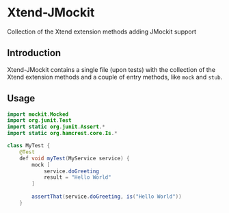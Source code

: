 # Xtend-JMockit

Collection of the Xtend extension methods adding JMockit support

## Introduction

Xtend-JMockit contains a single file (upon tests) with the collection
of the Xtend extension methods and a couple of entry methods, like `mock` and `stub`.

## Usage

```java
import mockit.Mocked
import org.junit.Test
import static org.junit.Assert.*
import static org.hamcrest.core.Is.*

class MyTest {
	@Test
	def void myTest(MyService service) {
		mock [
			service.doGreeting
			result = "Hello World"
		]
		
		assertThat(service.doGreeting, is("Hello World"))
	}
```

